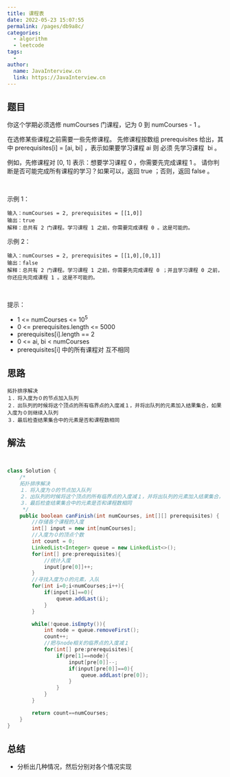 ```yaml
---
title: 课程表
date: 2022-05-23 15:07:55
permalink: /pages/db9a8c/
categories:
  - algorithm
  - leetcode
tags:
  - 
author: 
  name: JavaInterview.cn
  link: https://JavaInterview.cn
---
```



## 题目

你这个学期必须选修 numCourses 门课程，记为 0 到 numCourses - 1 。

在选修某些课程之前需要一些先修课程。 先修课程按数组 prerequisites 给出，其中 prerequisites[i] = [ai, bi] ，表示如果要学习课程 ai 则 必须 先学习课程  bi 。

例如，先修课程对 [0, 1] 表示：想要学习课程 0 ，你需要先完成课程 1 。
请你判断是否可能完成所有课程的学习？如果可以，返回 true ；否则，返回 false 。

 

示例 1：

    输入：numCourses = 2, prerequisites = [[1,0]]
    输出：true
    解释：总共有 2 门课程。学习课程 1 之前，你需要完成课程 0 。这是可能的。
示例 2：

    输入：numCourses = 2, prerequisites = [[1,0],[0,1]]
    输出：false
    解释：总共有 2 门课程。学习课程 1 之前，你需要先完成​课程 0 ；并且学习课程 0 之前，你还应先完成课程 1 。这是不可能的。
 

提示：

- 1 <= numCourses <= 10<sup>5</sup>
- 0 <= prerequisites.length <= 5000
- prerequisites[i].length == 2
- 0 <= ai, bi < numCourses
- prerequisites[i] 中的所有课程对 互不相同



## 思路

    拓扑排序解决
    １．将入度为０的节点加入队列
    ２．出队列的时候将这个顶点的所有临界点的入度减１，并将出队列的元素加入结果集合，如果入度为０则继续入队列
    ３．最后检查结果集合中的元素是否和课程数相同

## 解法
```java


class Solution {
    /*
    拓扑排序解决
    １．将入度为０的节点加入队列
    ２．出队列的时候将这个顶点的所有临界点的入度减１，并将出队列的元素加入结果集合，如果入度为０则继续入队列
    ３．最后检查结果集合中的元素是否和课程数相同
     */
    public boolean canFinish(int numCourses, int[][] prerequisites) {
        //存储各个课程的入度
        int[] input = new int[numCourses];
        //入度为０的顶点个数
        int count = 0;
        LinkedList<Integer> queue = new LinkedList<>();
        for(int[] pre:prerequisites){
            //统计入度
            input[pre[0]]++;
        }
        //寻找入度为０的元素，入队
        for(int i=0;i<numCourses;i++){
            if(input[i]==0){
                queue.addLast(i);
            }
        }

        while(!queue.isEmpty()){
            int node = queue.removeFirst();
            count++;
            //把与node相关的临界点的入度减１
            for(int[] pre:prerequisites){
                if(pre[1]==node){
                    input[pre[0]]--;
                    if(input[pre[0]]==0){
                        queue.addLast(pre[0]);
                    }
                }
            }
        }

        return count==numCourses;
    }
}


```

## 总结

- 分析出几种情况，然后分别对各个情况实现 
